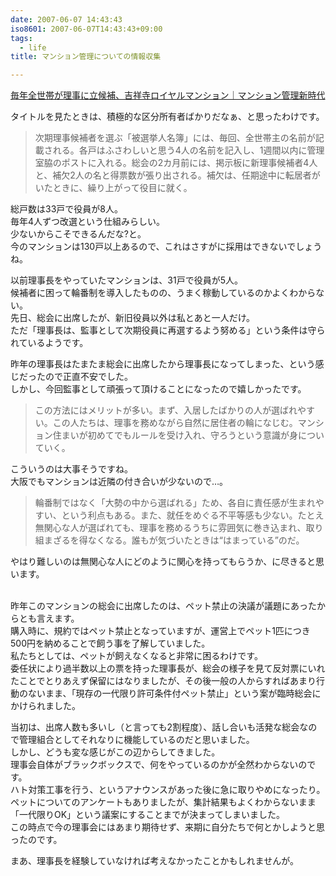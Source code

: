 ```yaml
---
date: 2007-06-07 14:43:43
iso8601: 2007-06-07T14:43:43+09:00
tags:
  - life
title: マンション管理についての情報収集

---
```


<div class="entry-body">
  <p><a href="http://kenplatz.nikkeibp.co.jp/article/mansion/20070412/506642/">毎年全世帯が理事に立候補、吉祥寺ロイヤルマンション｜マンション管理新時代</a></p>

  <p>タイトルを見たときは、積極的な区分所有者ばかりだなぁ、と思ったわけです。</p>

  <blockquote>次期理事候補者を選ぶ「被選挙人名簿」には、毎回、全世帯主の名前が記載される。各戸はふさわしいと思う4人の名前を記入し、1週間以内に管理室脇のポストに入れる。総会の2カ月前には、掲示板に新理事候補者4人と、補欠2人の名と得票数が張り出される。補欠は、任期途中に転居者がいたときに、繰り上がって役目に就く。</blockquote>

  <p>総戸数は33戸で役員が8人。<br />
    毎年4人ずつ改選という仕組みらしい。<br />
    少ないからこそできるんだな?と。<br />
    今のマンションは130戸以上あるので、これはさすがに採用はできないでしょうね。</p>

  <p>以前理事長をやっていたマンションは、31戸で役員が5人。<br />
    候補者に困って輪番制を導入したものの、うまく稼動しているのかよくわからない。<br />
    先日、総会に出席したが、新旧役員以外は私とあと一人だけ。<br />
    ただ「理事長は、監事として次期役員に再選するよう努める」という条件は守られているようです。</p>

  <p>昨年の理事長はたまたま総会に出席したから理事長になってしまった、という感じだったので正直不安でした。<br />
    しかし、今回監事として頑張って頂けることになったので嬉しかったです。<br /></p>

  <blockquote>この方法にはメリットが多い。まず、入居したばかりの人が選ばれやすい。この人たちは、理事を務めながら自然に居住者の輪になじむ。マンション住まいが初めてでもルールを受け入れ、守ろうという意識が身についていく。</blockquote>

  <p>こういうのは大事そうですね。<br />
    大阪でもマンションは近隣の付き合いが少ないので…。</p>

  <blockquote>輪番制ではなく「大勢の中から選ばれる」ため、各自に責任感が生まれやすい、という利点もある。また、就任をめぐる不平等感も少ない。たとえ無関心な人が選ばれても、理事を務めるうちに雰囲気に巻き込まれ、取り組まざるを得なくなる。誰もが気づいたときは“はまっている”のだ。</blockquote>

  <p>やはり難しいのは無関心な人にどのように関心を持ってもらうか、に尽きると思います。</p>

  <p><br />
    昨年このマンションの総会に出席したのは、ペット禁止の決議が議題にあったからとも言えます。<br />
    購入時に、規約ではペット禁止となっていますが、運営上でペット1匹につき500円を納めることで飼う事を了解していました。<br />
    私たちとしては、ペットが飼えなくなると非常に困るわけです。<br />
    委任状により過半数以上の票を持った理事長が、総会の様子を見て反対票にいれたことでとりあえず保留にはなりましたが、その後一般の人からすればあまり行動のないまま、「現存の一代限り許可条件付ペット禁止」という案が臨時総会にかけられました。</p>

  <p>当初は、出席人数も多いし（と言っても2割程度）、話し合いも活発な総会なので管理組合としてそれなりに機能しているのだと思いました。<br />
    しかし、どうも変な感じがこの辺からしてきました。<br />
    理事会自体がブラックボックスで、何をやっているのかが全然わからないのです。<br />
    ハト対策工事を行う、というアナウンスがあった後に急に取りやめになったり。<br />
    ペットについてのアンケートもありましたが、集計結果もよくわからないまま「一代限りOK」という議案にすることまでが決まってしまいました。<br />
    この時点で今の理事会にはあまり期待せず、来期に自分たちで何とかしようと思ったのです。</p>

  <p>まあ、理事長を経験していなければ考えなかったことかもしれませんが。<br /></p>
</div>
